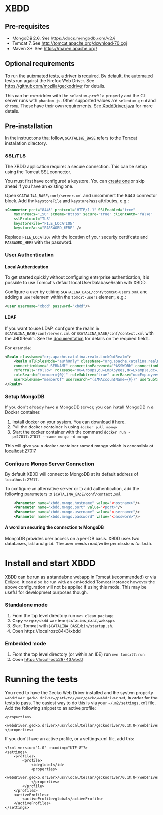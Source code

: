 XBDD
====

Pre-requisites
--------------

* MongoDB 2.6. See https://docs.mongodb.com/v2.6
* Tomcat 7. See http://tomcat.apache.org/download-70.cgi
* Maven 3+. See https://maven.apache.org/

Optional requirements
---------------------

To run the automated tests, a driver is required. By default, the automated tests run against the Firefox Web Driver.
See https://github.com/mozilla/geckodriver for details.

This can be overridden with the `selenium-profile` property and the CI server runs with `phantom-js`.
Other supported values are `selenium-grid` and `chrome`. These have their own requirements.
See [XbddDriver.java](https://github.com/orionhealth/XBDD/blob/master/src/test/java/xbdd/XbddDriver.java) for more details.

Pre-installation
----------------

In the instructions that follow, `$CATALINE_BASE` refers to the Tomcat installation directory.

### SSL/TLS
The XBDD application requires a secure connection. This can be setup using the Tomcat SSL connector.

You must first have configured a keystore. You can [create one](http://java.dzone.com/articles/setting-ssl-tomcat-5-minutes) or skip ahead if you have an existing one.

Open `$CATALINA_BASE/conf/server.xml` and uncomment the 8443 connector block. Add the `keystoreFile` and `keystorePass` attributes, e.g.:

```xml
<Connector port="8443" protocol="HTTP/1.1" SSLEnabled="true"
    maxThreads="150" scheme="https" secure="true" clientAuth="false"
    sslProtocol="TLS"
    keystoreFile="FILE_LOCATION"
    keystorePass="PASSWORD_HERE" />
```

Replace `FILE_LOCATION` with the location of your security certificate and `PASSWORD_HERE` with the password.

### User Authentication

#### Local Authentication
To get started quickly without configuring enterprise authentication, it is possible to use Tomcat's default local UserDatabaseRealm with XBDD.

Configure a user by editing `$CATALINA_BASE/conf/tomcat-users.xml` and adding a `user` element within the `tomcat-users` element, e.g.:

```xml
<user username="xbdd" password="xbdd"/>
```

#### LDAP
If you want to use LDAP, configure the realm in `$CATALINA_BASE/conf/server.xml` or `$CATALINA_BASE/conf/context.xml` with the JNDIRealm. See the [documentation](https://tomcat.apache.org/tomcat-7.0-doc/config/realm.html#JNDI_Directory_Realm_-_org.apache.catalina.realm.JNDIRealm) for details on the required fields.

For example:
```	xml
<Realm className="org.apache.catalina.realm.LockOutRealm">
    <Realm allRolesMode="authOnly" className="org.apache.catalina.realm.JNDIRealm"
    connectionName="USERNAME" connectionPassword="PASSWORD" connectionURL="ldap://LDAP_HOST:389"
    referrals="follow" roleBase="ou=Groups,ou=Employees,dc=Example,dc=Internal" roleName="cn"
    roleSearch="(member={0})" roleSubtree="true" userBase="ou=Employees,dc=Example,dc=Internal"
    userRoleName="memberOf" userSearch="(sAMAccountName={0})" userSubtree="true"/>
</Realm>
```

### Setup MongoDB

If you don't already have a MongoDB server, you can install MongoDB in a Docker container.

1. Install docker on your system. You can download it [here](https://docs.docker.com/engine/installation/).
2. Pull the docker container in using `docker pull mongo`
3. Start the docker container with the command
`docker run -p=27017:27017 --name mongo -d mongo`

This will give you a docker container named mongo which is accessible at
[localhost:27017](http://localhost:27017)

### Configure Mongo Server Connection

By default XBDD will connect to MongoDB at its default address of `localhost:27017`.

To configure an alternative server or to add authentication, add the following parameters to `$CATALINA_BASE/conf/context.xml`

```xml
    <Parameter name="xbdd.mongo.hostname" value="<hostname>"/>
    <Parameter name="xbdd.mongo.port" value="<port>"/>
    <Parameter name="xbdd.mongo.username" value="<username>"/>
    <Parameter name="xbdd.mongo.password" value="<password>"/>
```

#### A word on securing the connection to MongoDB
MongoDB provides user access on a per-DB basis. XBDD uses two databases, `bdd` and `grid`. The user needs read/write permissions for both.

Install and start XBDD
======================

XBDD can be run as a standalone webapp in Tomcat (recommended) or via Eclipse.
It can also be run with an embedded Tomcat instance however the above configuration will not be applied if using this mode. This may be useful for development purposes though.

### Standalone mode

1. From the top level directory run `mvn clean package`.
2. Copy `target/xbdd.war` into `$CATALINA_BASE/webapps`.
3. Start Tomcat with `$CATALINA_BASE/bin/startup.sh`.
4. Open https://localhost:8443/xbdd

### Embedded mode

1. From the top level directory (or within an IDE) run `mvn tomcat7:run`
2. Open <https://localhost:28443/xbdd>

Running the tests
=================

You need to have the Gecko Web Driver installed and the system property `webdriver.gecko.driver=/path/to/your/gecko/webdriver` set, in order for the tests to pass. The easiest way to do this is via your `~/.m2/settings.xml` file. Add the following snippet to an active profile:

```
<properties>
    <webdriver.gecko.driver>/usr/local/Cellar/geckodriver/0.18.0</webdriver.gecko.driver>
</properties>

```

If you don't have an active profile, or a settings.xml file, add this:
```
<?xml version="1.0" encoding="UTF-8"?>
<settings>
	<profiles>
		<profile>
			<id>global</id>
			<properties>
   				<webdriver.gecko.driver>/usr/local/Cellar/geckodriver/0.18.0</webdriver.gecko.driver>
   			</properties>
   		</profile>
	</profiles>
	<activeProfiles>
		<activeProfile>global</activeProfile>
	</activeProfiles>
</settings>
```
